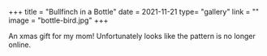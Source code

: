 +++
title = "Bullfinch in a Bottle"
date = 2021-11-21
type= "gallery"
link = ""
image = "bottle-bird.jpg"
+++

An xmas gift for my mom! Unfortunately looks like the pattern is no longer online.